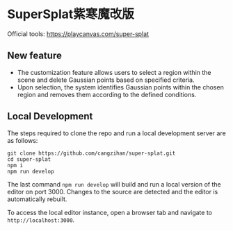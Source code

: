 # SuperSplat紫寒魔改版

Official tools: https://playcanvas.com/super-splat

## New feature

- The customization feature allows users to select a region within the scene and delete Gaussian points based on specified criteria.
- Upon selection, the system identifies Gaussian points within the chosen region and removes them according to the defined conditions.

## Local Development

The steps required to clone the repo and run a local development server are as follows:
```
git clone https://github.com/cangzihan/super-splat.git
cd super-splat
npm i
npm run develop
```

The last command `npm run develop` will build and run a local version of the editor on port 3000. Changes to the source are detected and the editor is automatically rebuilt.

To access the local editor instance, open a browser tab and navigate to `http://localhost:3000`.
